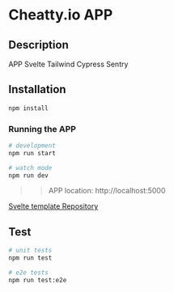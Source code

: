 # Cheatty.io APP

## Description

APP Svelte Tailwind Cypress Sentry

## Installation

```bash
npm install
```

### Running the APP

```bash
# development
npm run start

# watch mode
npm run dev
```
> > APP location: http://localhost:5000
 
[Svelte template Repository](https://github.com/toerndev/svelte-ts-eslint-tailwind)

## Test

```bash
# unit tests
npm run test

# e2e tests
npm run test:e2e
```
